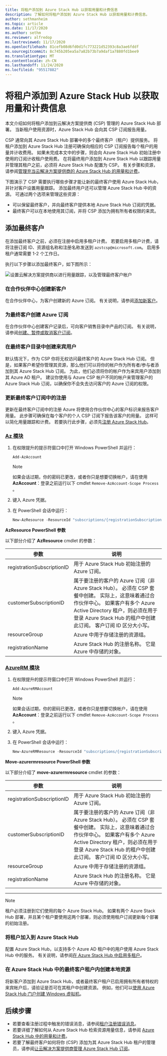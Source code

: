 ```yaml
---
title: 将租户添加到 Azure Stack Hub 以获取用量和计费信息
description: 了解如何将租户添加到 Azure Stack Hub 以获取用量和计费信息。
author: sethmanheim
ms.topic: article
ms.date: 11/17/2020
ms.author: sethm
ms.reviewer: alfredop
ms.lastreviewed: 11/17/2020
ms.openlocfilehash: 81cefb08d6fd0d1fc773221d52393c8a3ae6fddf
ms.sourcegitcommit: 8c745b205ea5a7a82b73b7a9daf1a7880fd1bee9
ms.translationtype: MT
ms.contentlocale: zh-CN
ms.lasthandoff: 11/24/2020
ms.locfileid: "95517882"
---
```

# <a name="add-tenant-for-usage-and-billing-to-azure-stack-hub"></a>将租户添加到 Azure Stack Hub 以获取用量和计费信息

本文介绍如何将租户添加到云解决方案提供商 (CSP) 管理的 Azure Stack Hub 部署。 当新租户使用资源时，Azure Stack Hub 会向其 CSP 订阅报告用量。

CSP 通常向其 Azure Stack Hub 部署中的多个最终客户（租户）提供服务。 将租户添加到 Azure Stack Hub 注册可确保向相应的 CSP 订阅报告每个租户的用量并计收费用。 如果未完成本文中的步骤，则会向 Azure Stack Hub 初始注册中使用的订阅计收租户使用费。 在将最终用户添加到 Azure Stack Hub 以跟踪用量并管理其租户之前，必须将 Azure Stack Hub 配置为 CSP。 有关步骤和资源，请参阅[管理充当云解决方案提供商的 Azure Stack Hub 的用量和计费](azure-stack-add-manage-billing-as-a-csp.md)。

下图演示了 CSP 需要执行哪些步骤才能让新的最终客户使用 Azure Stack Hub，并针对客户设置用量跟踪。 添加最终用户还可以管理 Azure Stack Hub 中的资源。 可通过两个选项来管理这些资源：

- 可以保留最终客户，并向最终客户提供本地 Azure Stack Hub 订阅的凭据。  
- 最终客户可以在本地使用其订阅，并将 CSP 添加为拥有所有者权限的来宾。

## <a name="add-an-end-customer"></a>添加最终客户

在添加最终客户之前，必须在注册中启用多租户计费。 若要启用多租户计费，请将注册订阅 ID、资源组名称和注册名称发送到 `azstcsp@microsoft.com`。 启用多租户通常需要 1-2 个工作日。

执行以下步骤以添加最终客户，如下图所示：

![设置云解决方案提供商以进行用量跟踪，以及管理最终客户帐户](media/azure-stack-csp-enable-billing-usage-tracking/process-csp-enable-billing.png)

### <a name="create-a-new-customer-in-partner-center"></a>在合作伙伴中心创建新客户

在合作伙伴中心，为客户创建新的 Azure 订阅。 有关说明，请参阅[添加新客户](/partner-center/add-a-new-customer)。

### <a name="create-an-azure-subscription-for-the-end-customer"></a>为最终客户创建 Azure 订阅

在合作伙伴中心创建客户记录后，可向客户销售目录中产品的订阅。 有关说明，请参阅[创建、暂停或取消客户订阅](/partner-center/create-a-new-subscription)。

### <a name="create-a-guest-user-in-the-end-customer-directory"></a>在最终客户目录中创建来宾用户

默认情况下，作为 CSP 你将无权访问最终客户的 Azure Stack Hub 订阅。 但是，如果客户希望你管理其资源，那么他们可以将你的帐户作为所有者/参与者添加到其 Azure Stack Hub 订阅。 为此，他们必须将你的帐户作为来宾用户添加到其 Azure AD 租户。 建议你使用与 Azure CSP 帐户不同的帐户来管理客户的 Azure Stack Hub 订阅，以确保你不会失去访问客户的 Azure 订阅的权限。

### <a name="update-the-registration-with-the-end-customer-subscription"></a>更新最终客户订阅中的注册

更新在最终客户订阅中的注册 Azure 将使用合作伙伴中心的客户标识来报告客户用量。 此步骤可确保在每个客户的个人 CSP 订阅下报告该客户的用量。 这样可以简化用量跟踪和计费。 若要执行此步骤，必须先[注册 Azure Stack Hub](azure-stack-registration.md)。

### <a name="az-modules"></a>[Az 模块](#tab/az)

1. 在权限提升的提示符窗口中打开 Windows PowerShell 并运行：  

   ```powershell
   Add-AzAccount
   ```

   >[!NOTE]
   > 如果会话过期，你的密码已更改，或者你只是想要切换帐户，请在使用 **AzAccount**：登录之前运行以下 cmdlet `Remove-AzAccount-Scope Process` 。

2. 键入 Azure 凭据。
3. 在 PowerShell 会话中运行：

   ```powershell
   New-AzResource -ResourceId "subscriptions/{registrationSubscriptionId}/resourceGroups/{resourceGroup}/providers/Microsoft.AzureStack/registrations/{registrationName}/customerSubscriptions/{customerSubscriptionId}" -ApiVersion 2017-06-01
   ```

**AzResource PowerShell 参数**

以下部分介绍了 **AzResource** cmdlet 的参数：

| 参数 | 说明 |
| --- | --- |
|registrationSubscriptionID | 用于 Azure Stack Hub 初始注册的 Azure 订阅。|
| customerSubscriptionID | 属于要注册的客户的 Azure 订阅（非 Azure Stack Hub）。 必须在 CSP 套餐中创建。 实际上，这意味着通过合作伙伴中心。 如果客户有多个 Azure Active Directory 租户，则必须在用于登录 Azure Stack Hub 的租户中创建此订阅。 客户订阅 ID 区分大小写。 |
| resourceGroup | Azure 中用于存储注册的资源组。 |
| registrationName | Azure Stack Hub 的注册名称。 它是 Azure 中存储的对象。

### <a name="azurerm-modules"></a>[AzureRM 模块](#tab/azurerm)

1. 在权限提升的提示符窗口中打开 Windows PowerShell 并运行：  

   ```powershell
   Add-AzureRMAccount
   ```

   >[!NOTE]
   > 如果会话过期，你的密码已更改，或者你只是想要切换帐户，请在使用 **AzAccount**：登录之前运行以下 cmdlet `Remove-AzAccount-Scope Process` 。

2. 键入 Azure 凭据。
3. 在 PowerShell 会话中运行：

   ```powershell
   New-AzureRMResource -ResourceId "subscriptions/{registrationSubscriptionId}/resourceGroups/{resourceGroup}/providers/Microsoft.AzureStack/registrations/{registrationName}/customerSubscriptions/{customerSubscriptionId}" -ApiVersion 2017-06-01
   ```

**Move-azurermresource PowerShell 参数**

以下部分介绍了 **move-azurermresource** cmdlet 的参数：

| 参数 | 说明 |
| --- | --- |
|registrationSubscriptionID | 用于 Azure Stack Hub 初始注册的 Azure 订阅。|
| customerSubscriptionID | 属于要注册的客户的 Azure 订阅（非 Azure Stack Hub）。 必须在 CSP 套餐中创建。 实际上，这意味着通过合作伙伴中心。 如果客户有多个 Azure Active Directory 租户，则必须在用于登录 Azure Stack Hub 的租户中创建此订阅。 客户订阅 ID 区分大小写。 |
| resourceGroup | Azure 中用于存储注册的资源组。 |
| registrationName | Azure Stack Hub 的注册名称。 它是 Azure 中存储的对象。

---


> [!NOTE]  
> 租户必须注册到它们使用的每个 Azure Stack Hub。 如果有两个 Azure Stack Hub 部署，并且某个租户要使用这两个部署，则必须使用租户订阅更新每个部署的初始注册。

### <a name="onboard-tenant-to-azure-stack-hub"></a>将租户加入到 Azure Stack Hub

配置 Azure Stack Hub，以支持多个 Azure AD 租户中的用户使用 Azure Stack Hub 中的服务。 有关说明，请参阅[在 Azure Stack Hub 中启用多租户](azure-stack-enable-multitenancy.md)。

### <a name="create-a-local-resource-in-the-end-customer-tenant-in-azure-stack-hub"></a>在 Azure Stack Hub 中的最终客户租户内创建本地资源

将新客户添加到 Azure Stack Hub，或者最终客户租户已启用拥有所有者特权的来宾帐户后，请验证是否可在其租户中创建资源。 例如，他们可以[使用 Azure Stack Hub 门户创建 Windows 虚拟机](../user/azure-stack-quick-windows-portal.md)。

## <a name="next-steps"></a>后续步骤

- 若要查看注册过程中触发的错误消息，请参阅[租户注册错误消息](azure-stack-registration-errors.md)。
- 若要详细了解如何从 Azure Stack Hub 检索资源用量信息，请参阅 [Azure Stack Hub 中的用量和计费](azure-stack-billing-and-chargeback.md)。
- 若要了解最终客户如何将你 (CSP) 添加为其 Azure Stack Hub 租户的管理员，请参阅[让云解决方案提供商管理 Azure Stack Hub 订阅](../user/azure-stack-csp-enable-billing-usage-tracking.md)。
